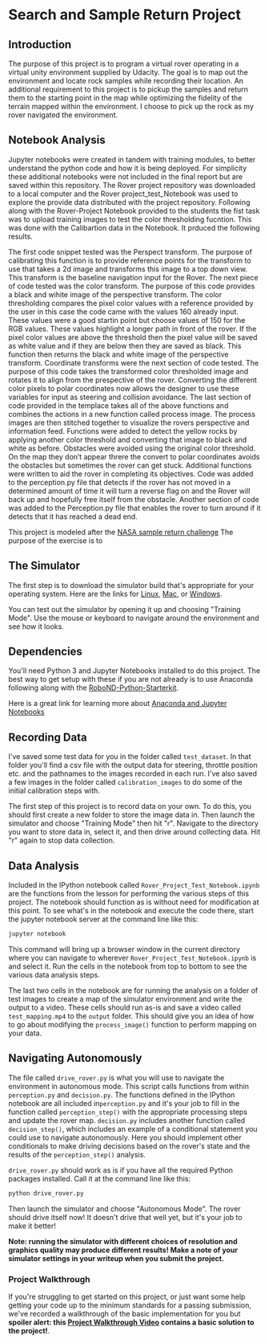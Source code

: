 # Search and Sample Return Project


## Introduction
The purpose of this project is to program a virtual rover operating in a virtual unity environment supplied by Udacity.  The goal is  to map out the environment and locate rock samples while recording their location.  An additional requirement to this project is to pickup the samples and return them to the starting point in the map while optimizing the fidelity of the terrain mapped within the environment.  I choose to pick up the rock as my rover navigated the environment. 

## Notebook Analysis

Jupyter notebooks were created in tandem with training modules, to better understand the python code and how it is being deployed.  For simplicity these additional notebooks were not included in the final report but are saved within this repository.  The Rover project repository was downloaded to a local computer and the Rover project_test_Notebook was used to explore the provide data distributed with the project repository. 
Following along with the Rover-Project Notebook provided to the students the fist task was to upload training images to test the color thresholding fucntion.  This was done with the Calibartion data in the Notebook.  It prduced the following results.

The first code snippet tested was the Perspect transform.  The purpose of calibrating this function is to provide reference points for the transform to use that takes a 2d image and transforms this image to a top down view.  This transform is the baseline navigation input for the Rover.
The next piece of code tested was the color transform.  The purpose of this code provides a black and wihite image of the perspective transform.  The color thresholding compares the pixel color values with a reference provided by the user  in this case the  code came with the values 160 already input.   These values were a good startin point but choose values of 150 for the RGB values.  These values highlight a longer path in front of the rover. If the pixel color values are above the threshold then the pixel value will be saved as white value and if they are below then they are saved as black.  This function then returns the black and white image of the perspective transform.
Coordinate transforms were the next section of code tested.  The purpose of this code takes the transformed color thresholded image and rotates it to align from the prespective of the rover.  Converting the different color pixels to polar coordinates now allows the designer to use these variables for input as steering and collision avoidance.
The last section of code provided in the templace takes all of the above functions and combines the actions in a new function called process image.  The process images are then stitched together to visualize the rovers perspective and information feed.
Functions were added to detect the yellow rocks by applying another color threshold and converting that image to black and white as before.  Obstacles were avoided using the original color threshold.  On the map they don’t appear threre the convert to polar coordinates avoids the obstacles but sometimes the rover can get stuck. 
Additional functions were written to aid the rover in completing its objectives.  Code was added to the perception.py file that detects if the rover has not moved in a determined amount of time it will turn a reverse flag on and the Rover will back up and hopefully free itself from the obstacle.  Another section of code was added to the Perception.py file that enables the rover to turn around if it detects that it has reached a dead end.


This project is modeled after the [NASA sample return challenge](https://www.nasa.gov/directorates/spacetech/centennial_challenges/sample_return_robot/index.html)  The purpose of the exercise is to 

## The Simulator
The first step is to download the simulator build that's appropriate for your operating system.  Here are the links for [Linux](https://s3-us-west-1.amazonaws.com/udacity-robotics/Rover+Unity+Sims/Linux_Roversim.zip), [Mac](	https://s3-us-west-1.amazonaws.com/udacity-robotics/Rover+Unity+Sims/Mac_Roversim.zip), or [Windows](https://s3-us-west-1.amazonaws.com/udacity-robotics/Rover+Unity+Sims/Windows_Roversim.zip).  

You can test out the simulator by opening it up and choosing "Training Mode".  Use the mouse or keyboard to navigate around the environment and see how it looks.

## Dependencies
You'll need Python 3 and Jupyter Notebooks installed to do this project.  The best way to get setup with these if you are not already is to use Anaconda following along with the [RoboND-Python-Starterkit](https://github.com/ryan-keenan/RoboND-Python-Starterkit). 


Here is a great link for learning more about [Anaconda and Jupyter Notebooks](https://classroom.udacity.com/courses/ud1111)

## Recording Data
I've saved some test data for you in the folder called `test_dataset`.  In that folder you'll find a csv file with the output data for steering, throttle position etc. and the pathnames to the images recorded in each run.  I've also saved a few images in the folder called `calibration_images` to do some of the initial calibration steps with.  

The first step of this project is to record data on your own.  To do this, you should first create a new folder to store the image data in.  Then launch the simulator and choose "Training Mode" then hit "r".  Navigate to the directory you want to store data in, select it, and then drive around collecting data.  Hit "r" again to stop data collection.

## Data Analysis
Included in the IPython notebook called `Rover_Project_Test_Notebook.ipynb` are the functions from the lesson for performing the various steps of this project.  The notebook should function as is without need for modification at this point.  To see what's in the notebook and execute the code there, start the jupyter notebook server at the command line like this:

```sh
jupyter notebook
```

This command will bring up a browser window in the current directory where you can navigate to wherever `Rover_Project_Test_Notebook.ipynb` is and select it.  Run the cells in the notebook from top to bottom to see the various data analysis steps.  

The last two cells in the notebook are for running the analysis on a folder of test images to create a map of the simulator environment and write the output to a video.  These cells should run as-is and save a video called `test_mapping.mp4` to the `output` folder.  This should give you an idea of how to go about modifying the `process_image()` function to perform mapping on your data.  

## Navigating Autonomously
The file called `drive_rover.py` is what you will use to navigate the environment in autonomous mode.  This script calls functions from within `perception.py` and `decision.py`.  The functions defined in the IPython notebook are all included in`perception.py` and it's your job to fill in the function called `perception_step()` with the appropriate processing steps and update the rover map. `decision.py` includes another function called `decision_step()`, which includes an example of a conditional statement you could use to navigate autonomously.  Here you should implement other conditionals to make driving decisions based on the rover's state and the results of the `perception_step()` analysis.

`drive_rover.py` should work as is if you have all the required Python packages installed. Call it at the command line like this: 

```sh
python drive_rover.py
```  

Then launch the simulator and choose "Autonomous Mode".  The rover should drive itself now!  It doesn't drive that well yet, but it's your job to make it better!  

**Note: running the simulator with different choices of resolution and graphics quality may produce different results!  Make a note of your simulator settings in your writeup when you submit the project.**

### Project Walkthrough
If you're struggling to get started on this project, or just want some help getting your code up to the minimum standards for a passing submission, we've recorded a walkthrough of the basic implementation for you but **spoiler alert: this [Project Walkthrough Video](https://www.youtube.com/watch?v=oJA6QHDPdQw) contains a basic solution to the project!**.
